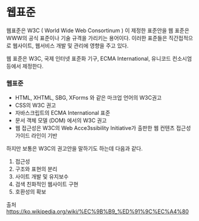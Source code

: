 # 웹표준

웹표준은 W3C ( World Wide Web Consortinum ) 이 제정한 표준안을 웹 표준은 WWW의 공식 표준이나 기술 규격을 가리키는 용어이다. 이러한 표준들은 직간접적으로 웹사이트, 웹서비스 개발 및 관리에 영향을 주고 있다.

웹 표준은 W3C, 국제 인터넷 표준화 기구, ECMA International, 유니코드 컨소시엄 등에서 제정한다.

### 웹표준

- HTML, XHTML, SBG, XForms 와 같은 마크업 언어의 W3C권고
- CSS의 W3C 권고
- 자바스크립트의 ECMA International 표준
- 문서 객체 모델 (DOM) 에서의 W3C 권고
- 웹 접근성은 W3C의 Web Acce3ssibility Initiative가 출판한 웹 컨텐츠 접근성 가이드 라인이 기반



하지만 보통은 W3C의 권고안을 말하기도 하는데 다음과 같다.
1. 접근성
2. 구조와 표현의 분리
3. 사이트 개발 및 유지보수
4. 검색 친화적인 웹사이트 구현
5. 호환성의 확보

출처
https://ko.wikipedia.org/wiki/%EC%9B%B9_%ED%91%9C%EC%A4%80
